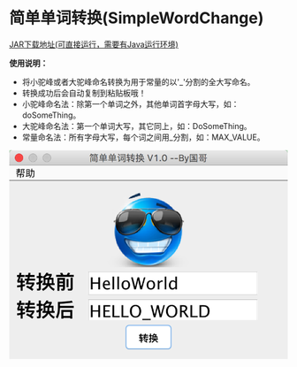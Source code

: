 # 简单单词转换(SimpleWordChange)

[JAR下载地址(可直接运行，需要有Java运行环境)](http://pan.baidu.com/s/1hsrJBP6)

**使用说明：**

- 将小驼峰或者大驼峰命名转换为用于常量的以'_'分割的全大写命名。
- 转换成功后会自动复制到粘贴板哦！
- 小驼峰命名法：除第一个单词之外，其他单词首字母大写，如：doSomeThing。
- 大驼峰命名法：第一个单词大写，其它同上，如：DoSomeThing。
- 常量命名法：所有字母大写，每个词之间用_分割，如：MAX_VALUE。

![软件截图](https://github.com/lgw666/SimpleWordChange/blob/master/SimpleWordChange.png)
